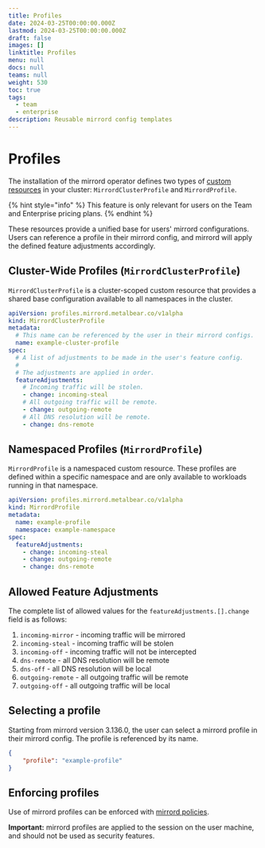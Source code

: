 ```yaml
---
title: Profiles
date: 2024-03-25T00:00:00.000Z
lastmod: 2024-03-25T00:00:00.000Z
draft: false
images: []
linktitle: Profiles
menu: null
docs: null
teams: null
weight: 530
toc: true
tags:
  - team
  - enterprise
description: Reusable mirrord config templates
---
```


# Profiles

The installation of the mirrord operator defines two types of [custom resources](https://kubernetes.io/docs/concepts/extend-kubernetes/api-extension/custom-resources/) in your cluster: `MirrordClusterProfile` and `MirrordProfile`.

{% hint style="info" %}
This feature is only relevant for users on the Team and Enterprise pricing plans.
{% endhint %}

These resources provide a unified base for users' mirrord configurations. Users can reference a profile in their mirrord config, and mirrord will apply the defined feature adjustments accordingly.

## Cluster-Wide Profiles (`MirrordClusterProfile`)

`MirrordClusterProfile` is a cluster-scoped custom resource that provides a shared base configuration available to all namespaces in the cluster.

```yaml
apiVersion: profiles.mirrord.metalbear.co/v1alpha
kind: MirrordClusterProfile
metadata:
  # This name can be referenced by the user in their mirrord configs.
  name: example-cluster-profile
spec:
  # A list of adjustments to be made in the user's feature config.
  #
  # The adjustments are applied in order.
  featureAdjustments:
    # Incoming traffic will be stolen.
    - change: incoming-steal
    # All outgoing traffic will be remote.
    - change: outgoing-remote
    # All DNS resolution will be remote.
    - change: dns-remote
```

## Namespaced Profiles (`MirrordProfile`)

`MirrordProfile` is a namespaced custom resource. These profiles are defined within a specific namespace and are only available to workloads running in that namespace.

```yaml
apiVersion: profiles.mirrord.metalbear.co/v1alpha
kind: MirrordProfile
metadata:
  name: example-profile
  namespace: example-namespace
spec:
  featureAdjustments:
    - change: incoming-steal
    - change: outgoing-remote
    - change: dns-remote
```

## Allowed Feature Adjustments

The complete list of allowed values for the `featureAdjustments.[].change` field is as follows:
1. `incoming-mirror` - incoming traffic will be mirrored
2. `incoming-steal` - incoming traffic will be stolen
3. `incoming-off` - incoming traffic will not be intercepted
4. `dns-remote` - all DNS resolution will be remote
5. `dns-off` - all DNS resolution will be local
6. `outgoing-remote` - all outgoing traffic will be remote
7. `outgoing-off` - all outgoing traffic will be local

## Selecting a profile

Starting from mirrord version 3.136.0, the user can select a mirrord profile in their mirrord config. The profile is referenced by its name.

```json
{
    "profile": "example-profile"
}
```

## Enforcing profiles

Use of mirrord profiles can be enforced with [mirrord policies](../managing-mirrord/policies.md#profile-policy).

**Important:** mirrord profiles are applied to the session on the user machine, and should not be used as security features.
